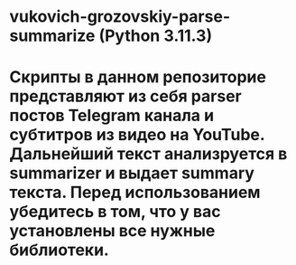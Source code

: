 # vukovich-grozovskiy-parse-summarize (Python 3.11.3)
# Cкрипты в данном репозиторие представляют из себя parser постов Telegram канала и субтитров из видео на YouTube. Дальнейший текст анализруется в summarizer и выдает summary текста. Перед использованием убедитесь в том, что у вас установлены все нужные библиотеки.
